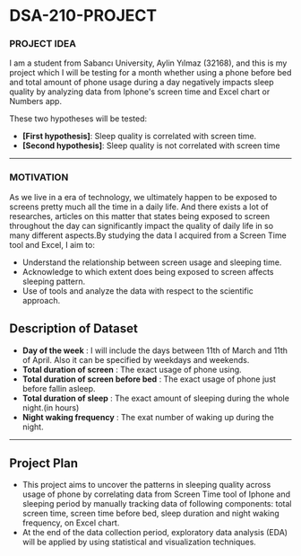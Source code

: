 # DSA-210-PROJECT
### PROJECT IDEA
I am a student from Sabancı University, Aylin Yılmaz (32168), and this is my project which I will be testing for a month whether using a phone before bed and total amount of phone usage during a day negatively impacts sleep quality by analyzing data from Iphone's screen time  and Excel chart or Numbers app.

These two hypotheses will be tested:
- **[First hypothesis]**: Sleep quality is correlated with screen time.
- **[Second hypothesis]**: Sleep quality is not correlated with screen time

---

### MOTIVATION
As we live in a era of technology, we ultimately happen to be exposed to screens pretty much all the time in a daily life. And there exists a lot of researches, articles on this matter that states being exposed to screen throughout the day can significantly impact the quality of daily life in so many different aspects.By studying the data I acquired from a Screen Time tool and Excel, I aim to:
- Understand the relationship between screen usage and sleeping time.
- Acknowledge to which extent does being exposed to screen affects sleeping pattern.
- Use of tools and analyze the data with respect to the scientific approach. 

## **Description of Dataset**
- **Day of the week** : I will include the days between 11th of March and 11th of April. Also it can be specified by weekdays and weekends.
- **Total duration of screen** : The exact usage of phone using.
- **Total duration of screen before bed** : The exact usage of phone just before fallin asleep.
- **Total duration of sleep** : The exact amount of sleeping during the whole night.(in hours)
- **Night waking frequency** : The exat number of waking up during the night.

---

## **Project Plan**
- This project aims to uncover the patterns in sleeping quality across usage of phone by correlating data from Screen Time tool of Iphone and sleeping period by manually tracking data of following components: total screen time, screen time before bed, sleep duration and night waking frequency, on Excel chart.
- At the end of the data collection period, exploratory data analysis (EDA) will be applied by using statistical and visualization techniques.


